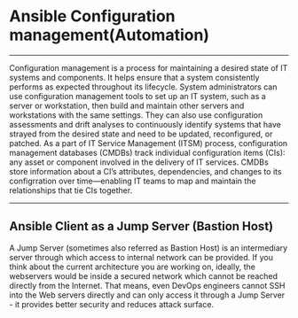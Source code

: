 # Ansible Configuration management(Automation)
---
Configuration management is a process for maintaining a desired state of IT systems and components. It helps ensure that a system consistently performs as expected throughout its lifecycle.
System administrators can use configuration management tools to set up an IT system, such as a server or workstation, then build and maintain other servers and workstations with the same settings. They can also use configuration assessments and drift analyses to continuously identify systems that have strayed from the desired state and need to be updated, reconfigured, or patched.
As a part of IT Service Management (ITSM) process, configuration management databases (CMDBs) track individual configuration items (CIs): any asset or component involved in the delivery of IT services. CMDBs store information about a CI’s attributes, dependencies, and changes to its configrration over time—enabling IT teams to map and maintain the relationships that tie CIs together.

---
## Ansible Client as a Jump Server (Bastion Host)
A Jump Server (sometimes also referred as Bastion Host) is an intermediary server through which access to internal network can be provided. If you think about the current architecture you are working on, ideally, the webservers would be inside a secured network which cannot be reached directly from the Internet. That means, even DevOps engineers cannot SSH into the Web servers directly and can only access it through a Jump Server - it provides better security and reduces attack surface.